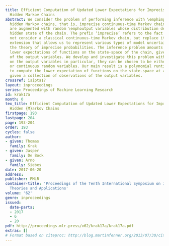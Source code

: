 ```yaml
---
title: Efficient Computation of Updated Lower Expectations for Imprecise Continuous-Time
  Hidden Markov Chains
abstract: We consider the problem of performing inference with \emphimprecise continuous-time
  hidden Markov chains, that is, imprecise continuous-time Markov chains that
  are augmented with random \emphoutput variables whose distribution depends on the
  hidden state of the chain. The prefix ‘imprecise’ refers to the fact that we do
  not consider a classical continuous-time Markov chain, but replace it with a robust
  extension that allows us to represent various types of model uncertainty, using
  the theory of imprecise probabilities. The inference problem amounts to computing
  lower expectations of functions on the state-space of the chain, given observations
  of the output variables. We develop and investigate this problem with very few assumptions
  on the output variables in particular, they can be chosen to be either discrete
  or continuous random variables. Our main result is a polynomial runtime algorithm
  to compute the lower expectation of functions on the state-space at any given time-point,
  given a collection of observations of the output variables.
crossref: isipta17
layout: inproceedings
series: Proceedings of Machine Learning Research
id: krak17a
month: 0
tex_title: Efficient Computation of Updated Lower Expectations for Imprecise Continuous-Time
  Hidden {M}arkov Chains
firstpage: 193
lastpage: 204
page: 193-204
order: 193
cycles: false
author:
- given: Thomas
  family: Krak
- given: Jasper
  family: De Bock
- given: Arno
  family: Siebes
date: 2017-06-20
address: 
publisher: PMLR
container-title: 'Proceedings of the Tenth International Symposium on Imprecise Probability:
  Theories and Applications'
volume: '62'
genre: inproceedings
issued:
  date-parts:
  - 2017
  - 6
  - 20
pdf: http://proceedings.mlr.press/v62/krak17a/krak17a.pdf
extras: []
# Format based on citeproc: http://blog.martinfenner.org/2013/07/30/citeproc-yaml-for-bibliographies/
---
```

